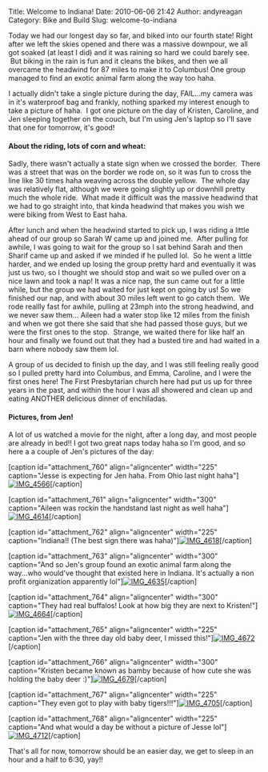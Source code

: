 Title: Welcome to Indiana!
Date: 2010-06-06 21:42
Author: andyreagan
Category: Bike and Build
Slug: welcome-to-indiana

Today we had our longest day so far, and biked into our fourth state!
Right after we left the skies opened and there was a massive downpour,
we all got soaked (at least I did) and it was raining so hard we could
barely see.  But biking in the rain is fun and it cleans the bikes, and
then we all overcame the headwind for 87 miles to make it to Columbus!
One group managed to find an exotic animal farm along the way too haha.

I actually didn't take a single picture during the day, FAIL...my camera
was in it's waterproof bag and frankly, nothing sparked my interest
enough to take a picture of haha.  I got one picture on the day of
Kristen, Caroline, and Jen sleeping together on the couch, but I'm using
Jen's laptop so I'll save that one for tomorrow, it's good!

#### About the riding, lots of corn and wheat:

Sadly, there wasn't actually a state sign when we crossed the border.
 There was a street that was on the border we rode on, so it was fun to
cross the line like 30 times haha weaving across the double yellow.  The
whole day was relatively flat, although we were going slightly up or
downhill pretty much the whole ride.  What made it difficult was the
massive headwind that we had to go straight into, that kinda headwind
that makes you wish we were biking from West to East haha.

After lunch and when the headwind started to pick up, I was riding a
little ahead of our group so Sarah W came up and joined me.  After
pulling for awhile, I was going to wait for the group so I sat behind
Sarah and then Sharif came up and asked if we minded if he pulled lol.
 So he went a little harder, and we ended up losing the group pretty
hard and eventually it was just us two, so I thought we should stop and
wait so we pulled over on a nice lawn and took a nap! It was a nice nap,
the sun came out for a little while, but the group we had waited for
just kept on going by us! So we finished our nap, and with about 30
miles left went to go catch them.  We rode reallly fast for awhile,
pulling at 23mph into the strong headwind, and we never saw them...
Aileen had a water stop like 12 miles from the finish and when we got
there she said that she had passed those guys, but we were the first
ones to the stop.  Strange, we waited there for like half an hour and
finally we found out that they had a busted tire and had waited in a
barn where nobody saw them lol.

A group of us decided to finish up the day, and I was still feeling
really good so I pulled pretty hard into Columbus, and Emma, Caroline,
and I were the first ones here! The First Presbytarian church here had
put us up for three years in the past, and within the hour I was all
showered and clean up and eating ANOTHER delicious dinner of enchiladas.

#### Pictures, from Jen!

A lot of us watched a movie for the night, after a long day, and most
people are already in bed!! I got two great naps today haha so I'm good,
and so here a a couple of Jen's pictures of the day:

[caption id="attachment\_760" align="aligncenter" width="225"
caption="Jesse is expecting for Jen haha. From Ohio last night
haha"][![](http://andyreagan.com/wp-content/uploads/2010/06/IMG_4566-225x300.jpg "IMG_4566")](http://andyreagan.com/wp-content/uploads/2010/06/IMG_4566.jpg)[/caption]

[caption id="attachment\_761" align="aligncenter" width="300"
caption="Aileen was rockin the handstand last night as well
haha"][![](http://andyreagan.com/wp-content/uploads/2010/06/IMG_4614-300x225.jpg "IMG_4614")](http://andyreagan.com/wp-content/uploads/2010/06/IMG_4614.jpg)[/caption]

[caption id="attachment\_762" align="aligncenter" width="225"
caption="Indiana!! (The best sign there was
haha)"][![](http://andyreagan.com/wp-content/uploads/2010/06/IMG_4618-225x300.jpg "IMG_4618")](http://andyreagan.com/wp-content/uploads/2010/06/IMG_4618.jpg)[/caption]

[caption id="attachment\_763" align="aligncenter" width="300"
caption="And so Jen's group found an exotic animal farm along the
way...who would've thought that existed here in Indiana. It's actually a
non profit orgianization apparently
lol"][![](http://andyreagan.com/wp-content/uploads/2010/06/IMG_4635-300x225.jpg "IMG_4635")](http://andyreagan.com/wp-content/uploads/2010/06/IMG_4635.jpg)[/caption]

[caption id="attachment\_764" align="aligncenter" width="300"
caption="They had real buffalos! Look at how big they are next to
Kristen!"][![](http://andyreagan.com/wp-content/uploads/2010/06/IMG_4664-300x225.jpg "IMG_4664")](http://andyreagan.com/wp-content/uploads/2010/06/IMG_4664.jpg)[/caption]

[caption id="attachment\_765" align="aligncenter" width="225"
caption="Jen with the three day old baby deer, I missed
this!"][![](http://andyreagan.com/wp-content/uploads/2010/06/IMG_4672-225x300.jpg "IMG_4672")](http://andyreagan.com/wp-content/uploads/2010/06/IMG_4672.jpg)[/caption]

[caption id="attachment\_766" align="aligncenter" width="300"
caption="Kristen became known as bamby because of how cute she was
holding the baby deer
:)"][![](http://andyreagan.com/wp-content/uploads/2010/06/IMG_4679-300x225.jpg "IMG_4679")](http://andyreagan.com/wp-content/uploads/2010/06/IMG_4679.jpg)[/caption]

[caption id="attachment\_767" align="aligncenter" width="225"
caption="They even got to play with baby
tigers!!!"][![](http://andyreagan.com/wp-content/uploads/2010/06/IMG_4705-225x300.jpg "IMG_4705")](http://andyreagan.com/wp-content/uploads/2010/06/IMG_4705.jpg)[/caption]

[caption id="attachment\_768" align="aligncenter" width="225"
caption="And what would a day be without a picture of Jesse
lol"][![](http://andyreagan.com/wp-content/uploads/2010/06/IMG_4712-225x300.jpg "IMG_4712")](http://andyreagan.com/wp-content/uploads/2010/06/IMG_4712.jpg)[/caption]

That's all for now, tomorrow should be an easier day, we get to sleep in
an hour and a half to 6:30, yay!!
